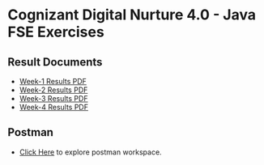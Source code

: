# Cognizant Digital Nurture 4.0 - Java FSE Exercises

## Result Documents
- [Week-1 Results PDF](https://github.com/Harsha0431/Cognizant-Digital-Nurture-4.0-JavaFSE-Exercises/tree/main/Week-1/Docs%20and%20Results/Results%20PDF)
- [Week-2 Results PDF](https://github.com/Harsha0431/Cognizant-Digital-Nurture-4.0-JavaFSE-Exercises/tree/main/Week-2/Docs%20and%20Results/Results%20PDF)
- [Week-3 Results PDF](https://github.com/Harsha0431/Cognizant-Digital-Nurture-4.0-JavaFSE-Exercises/tree/main/Week-3/Docs%20and%20Results/Results%20PDF)
- [Week-4 Results PDF](https://github.com/Harsha0431/Cognizant-Digital-Nurture-4.0-JavaFSE-Exercises/tree/main/Week-4/Docs%20and%20Results/Results%20PDF)

## Postman
- [Click Here](https://www.postman.com/cloudy-zodiac-142905/workspace/cognizant-deepskilling) to explore postman workspace.
